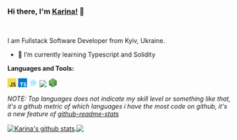 ### Hi there, I'm [Karina!](https://www.linkedin.com/in/karina-barinova/) 👋
<br />

I am Fullstack Software Developer from Kyiv, Ukraine.

- 🌱 I’m currently learning Typescript and Solidity

**Languages and Tools:**  

<code><img height="20" src="https://raw.githubusercontent.com/github/explore/80688e429a7d4ef2fca1e82350fe8e3517d3494d/topics/javascript/javascript.png"></code>
<code><img height="20" src="https://raw.githubusercontent.com/github/explore/80688e429a7d4ef2fca1e82350fe8e3517d3494d/topics/typescript/typescript.png"></code>
<code><img height="20" src="https://raw.githubusercontent.com/github/explore/80688e429a7d4ef2fca1e82350fe8e3517d3494d/topics/react/react.png"></code>
<code><img height="20" src="https://upload.wikimedia.org/wikipedia/commons/thumb/9/98/Solidity_logo.svg/1200px-Solidity_logo.svg.png"></code>
<code><img height="20" src="https://raw.githubusercontent.com/github/explore/80688e429a7d4ef2fca1e82350fe8e3517d3494d/topics/nodejs/nodejs.png"></code>    

*NOTE: Top languages does not indicate my skill level or something like that, it's a github metric of which languages i have the most code on github, it's a new feature of [github-readme-stats](https://github.com/karinabarinova/github-readme-stats)*

<a href="https://github.com/karinabarinova/github-readme-stats">
  <img align="center" src="https://github-readme-stats.vercel.app/api?username=karinabarinova&show_icons=true&include_all_commits=true&theme=material-palenight" alt="Karina's github stats" />
</a>
<a href="https://github.com/karinabarinova/github-readme-stats">
  <img align="center" src="https://github-readme-stats.vercel.app/api/top-langs/?username=karinabarinova&layout=compact&theme=material-palenight" />
</a>
